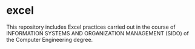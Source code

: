 # excel
This repository includes Excel practices carried out in the course of INFORMATION SYSTEMS AND ORGANIZATION MANAGEMENT (SIDO) of the Computer Engineering degree.
